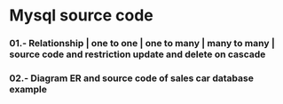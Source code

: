 # Mysql source code
### 01.- Relationship | one to one | one to many | many to many | source code and restriction update and delete on cascade
### 02.- Diagram ER and source code of sales car database example

